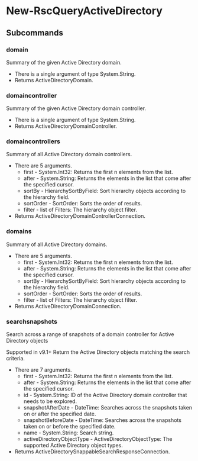 # New-RscQueryActiveDirectory
## Subcommands
### domain
Summary of the given Active Directory domain.

- There is a single argument of type System.String.
- Returns ActiveDirectoryDomain.
### domaincontroller
Summary of the given Active Directory domain controller.

- There is a single argument of type System.String.
- Returns ActiveDirectoryDomainController.
### domaincontrollers
Summary of all Active Directory domain controllers.

- There are 5 arguments.
    - first - System.Int32: Returns the first n elements from the list.
    - after - System.String: Returns the elements in the list that come after the specified cursor.
    - sortBy - HierarchySortByField: Sort hierarchy objects according to the hierarchy field.
    - sortOrder - SortOrder: Sorts the order of results.
    - filter - list of Filters: The hierarchy object filter.
- Returns ActiveDirectoryDomainControllerConnection.
### domains
Summary of all Active Directory domains.

- There are 5 arguments.
    - first - System.Int32: Returns the first n elements from the list.
    - after - System.String: Returns the elements in the list that come after the specified cursor.
    - sortBy - HierarchySortByField: Sort hierarchy objects according to the hierarchy field.
    - sortOrder - SortOrder: Sorts the order of results.
    - filter - list of Filters: The hierarchy object filter.
- Returns ActiveDirectoryDomainConnection.
### searchsnapshots
Search across a range of snapshots of a domain controller for Active Directory objects

Supported in v9.1+
Return the Active Directory objects matching the search criteria.

- There are 7 arguments.
    - first - System.Int32: Returns the first n elements from the list.
    - after - System.String: Returns the elements in the list that come after the specified cursor.
    - id - System.String: ID of the Active Directory domain controller that needs to be explored.
    - snapshotAfterDate - DateTime: Searches across the snapshots taken on or after the specified date.
    - snapshotBeforeDate - DateTime: Searches across the snapshots taken on or before the specified date.
    - name - System.String: Search string.
    - activeDirectoryObjectType - ActiveDirectoryObjectType: The supported Active Directory object types.
- Returns ActiveDirectorySnappableSearchResponseConnection.
